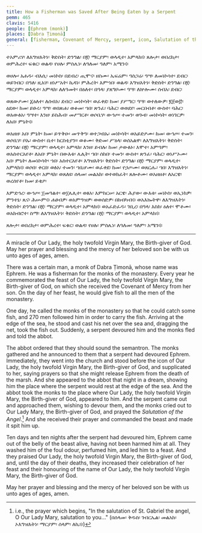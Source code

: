 ```yaml
---
title: How a Fisherman was Saved After Being Eaten by a Serpent
pemm: 465
clavis: 5416
people: [Ephrem (monk)]
places: [Dabra Ṭimonā]
general: [fisherman, Covenant of Mercy, serpent, icon, Salutation of the Angel]
---
```

ተአምሪሃ፡ ለእግዝእትነ፡ ቅድስት፡ ድንግል፡ በ፪፡ ማርያም፡ ወላዲተ፡ አምላክ፨ ጸሎታ፡ ወበረከታ፡ ወምሕረተ፡ ፍቁር፡ ወልዳ፡ የሀሉ፡ ምስሌነ፡ ለዓለመ፡ ዓለም፡ አሜን፨

ወሀሎ፡ አሐዱ፡ ብእሲ፡ መነኮስ፡ በደብረ፡ ጢሞና፡ ዘስሙ፡ ኤፍሬም፡ ዓስጋሬ፡ ዓሣ፡ ለመነኮሳተ፡ ደብር፡ ወይገብር፡ በዓለ፡ ዚአሃ፡ ዘነሥአት፡ ኪዳነ፡ ምሕረት፡ እምኀበ፡ ወልዳ፡ እግዝእትነ፡ ቅድስት፡ ድንግል፡ በ፪፡ ማርያም፡ ወላዲተ፡ አምላክ፡ ለለዓመት፡ በዕለተ፡ በዓላ፡ ያጸግቦሙ፡ ዓሣ፡ ለኵሎሙ፡ ሰብአ፡ ደብር፡

ወጸውዖሙ፡ ፩ዕለተ፡ ለሰብአ፡ ደብር፡ መነኮሳት፡ ወፈቀደ፡ ከመ፡ ያሥግር፡ ዓሣ፡ ወተለውዎ፡ ፪፻ወ፸፡ ዕደው፡ ከመ፡ ይፁሩ፡ ዓሣ፡ ወበጽሐ፡ ወቆመ፡ ኀበ፡ ጽንፈ፡ ባሕር፡ ወወደየ፡ መርበብቶ፡ ውስተ፡ ባሕር፡ ወአውፅአ፡ ዓሣተ፡ እንዘ፡ ይስሕብ፡ መሥገርቶ፡ ወሶቤሃ፡ ውኅጦ፡ ተመን፡ ወጐዩ፡ መነኮሳት፡ ወነገርዎ፡ ለአበ፡ ምኔት፨

ወአዘዘ፡ አበ፡ ምኔት፡ ከመ፡ ይጥቅዑ፡ መጥቅዓ፡ ወተጋብኡ፡ መነኮሳት፡ ወአይድዖሙ፡ ከመ፡ ውኅጦ፡ ተመን፡ ወሶቤሃ፡ ቦኡ፡ ውስተ፡ ቤተ፡ ክርስቲያን። ወቆሙ፡ ቅድመ፡ ሥዕላ፡ ወሰአልዋ፡ ለእግዝእትነ፡ ቅድስት፡ ድንግል፡ በ፪፡ ማርያም፡ ወላዲተ፡ አምላክ፡ እንዘ፡ ይብሉ፡ ከመ፡ ታውፅኦ፡ እሞተ፡ አምዓም፡ ወአስተርአየቶ፡ ለአበ፡ ምኔት፡ በውእቱ፡ ሌሊት፡ ኀበ፡ ሰከበ፡ ተመን፡ ውስተ፡ ጽንፈ፡ ባሕር፡ ወነሥኦሙ፡ አበ፡ ምኔት፡ ለመነኮሳት፡ ኀበ፡ አስተርአየቶ፡ እግዝእትነ፡ ቅድስት፡ ድንግል፡ በ፪፡ ማርያም፡ ወላዲተ፡ አምላክ፨ ወሶበ፡ ቀርበ፡ ወፅአ፡ ተመን፡ ኀቤሆሙ፡ ወፈቀደ፡ ከመ፡ የኃጦሙ፡ ወጸርሑ፡ ኀበ፡ እግዝእትነ፡ ማርያም፡ ወላዲተ፡ አምላክ፡ ወጸለዩ፡ ሰላመ፡ መልአክ፡ ወተወክፈት፡ ጸሎቶሙ፡ ወአዘዘቶ፡ ለአርዌ፡ ወረሰየቶ፡ ከመ፡ ይቂዖ፡

እምድኅረ፡ ውኅጦ፡ ፲መዓልተ፡ ወ፲ሌሊተ፡ ወፅአ፡ እምከርሠ፡ አርዌ፡ ሕያው፡ ውእቱ፡ መነኮስ፡ ወኢነከዎ፡ ምንተኒ፡ ጼና፡ ሕሡም፨ ሐፀብዎ፡ ወአምዓዝዎ፡ ወወሰድዎ፡ በከብካብ፨ ወአእኰትዋ፡ ለእግዝእትነ፡ ቅድስት፡ ድንግል፡ በ፪፡ ማርያም፡ ወላዲተ፡ አምላክ፨ ወአፈድፈዱ፡ ገቢረ፡ በዓላ፡ እስከ፡ ዕለተ፡ ሞቶሙ፡ ወአክብሮተ፡ ስማ፡ ለእግዝእትነ፡ ቅድስት፡ ድንግል፡ በ፪፡ ማርያም፡ ወላዲተ፡ አምላክ፨

ጸሎታ፡ ወበረከታ፡ ወምሕረተ፡ ፍቁር፡ ወልዳ፡ የሀሉ፡ ምስሌነ፡ ለዓለመ፡ ዓለም፡ አሜን፨

----

A miracle of Our Lady, the holy twofold Virgin Mary, the Birth-giver of God. May her prayer and blessing and the mercy of her beloved son be with us unto ages of ages, amen.

There was a certain man, a monk of Dabra Ṭimonā, whose name was Ephrem. He was a fisherman for the monks of the monastery. Every year he commemorated the feast of Our Lady, the holy twofold Virgin Mary, the Birth-giver of God, on which she received the Covenant of Mercy from her son. On the day of her feast, he would give fish to all the men of the monastery.

One day, he called the monks of the monastery so that he could catch some fish, and 270 men followed him in order to carry the fish. Arriving at the edge of the sea, he stood and cast his net over the sea and, dragging the net, took the fish out. Suddenly, a serpent devoured him and the monks fled and told the abbot.
	
The abbot ordered that they should sound the semantron. The monks gathered and he announced to them that a serpent had devoured Ephrem. Immediately, they went into the church and stood before the icon of Our Lady, the holy twofold Virgin Mary, the Birth-giver of God, and supplicated to her, saying prayers so that she might release Ephrem from the death of the marsh. And she appeared to the abbot that night in a dream, showing him the place where the serpent would rest at the edge of the sea. And the abbot took the monks to the place where Our Lady, the holy twofold Virgin Mary, the Birth-giver of God, appeared to him. And the serpent came out and approached them, wishing to devour them, and the monks cried out to Our Lady Mary, the Birth-giver of God, and prayed the *Salutation of the Angel*.[^1] And she received their prayer and commanded the beast and made it spit him up.

Ten days and ten nights after the serpent had devoured him, Ephrem came out of the belly of the beast alive, having not been harmed him at all. They washed him of the foul odour, perfumed him, and led him to a feast. And they praised Our Lady, the holy twofold Virgin Mary, the Birth-giver of God, and, until the day of their deaths, they increased their celebration of her feast and their honouring of the name of Our Lady, the holy twofold Virgin Mary, the Birth-giver of God.
  
May her prayer and blessing and the mercy of her beloved son be with us unto ages of ages, amen.

[^1]: i.e., the prayer which begins, "In the salutation of St. Gabriel the angel, O Our Lady Mary, salutation to you..." (በሰላመ፡ ቅዱስ፡ ገብርኤል፡ መልአክ፡ ኦእግዝእትነ፡ ማርያም፡ ሰላም፡ ለኪ፨)